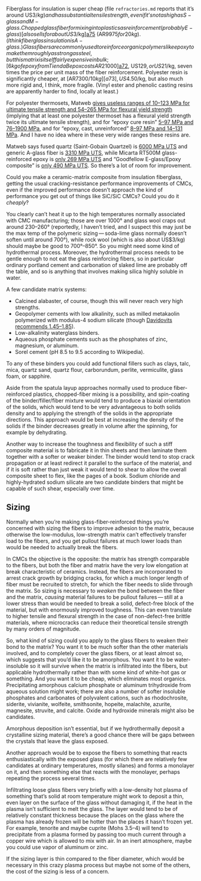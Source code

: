 Fiberglass for insulation is super cheap (file `refractories.md`
reports that it’s around US$3/kg) and has substantial tensile
strength, even if it’s not as high as S-glass and M-glass.  Chopped
glass fiber for mixing into plastics as reinforcement (probably
E-glass) [also sells for about US$3/kg][a75] (AR$9975 for 20kg). (I
think fiberglass insulation is A-glass.)  Glass fibers are commonly
used to reinforce organic polymers like epoxy to make them roughly as
strong as steel, but this matrix is itself fairly expensive in bulk;
[6 kg of epoxy from Tienda Bepox costs AR$21000][a72], US$129, or
US$21/kg, seven times the price per unit mass of the fiber
reinforcement.  Polyester resin is significantly cheaper, at
[AR$7300/10kg][a73], US$4.50/kg, but also much more rigid and, I
think, more fragile.  (Vinyl ester and phenolic casting resins are
apparently harder to find, locally at least.)

[a75]: https://articulo.mercadolibre.com.ar/MLA-834281445-hilo-de-fibra-de-vidrio-cortada-20kg-placas-antihumedad-_JM
[a73]: https://articulo.mercadolibre.com.ar/MLA-666422735-10kg-resina-poliester-cristal-_JM
[a72]: https://articulo.mercadolibre.com.ar/MLA-914848579-resina-epoxi-revestimiento-6-kg-cristal-vidrio-liquido-_JM

For polyester thermosets, Matweb [gives useless ranges of 10–123 MPa
for ultimate tensile strength and 54–265 MPa for flexural yield
strength][a76] (implying that at least one polyester thermoset has a
flexural yield strength twice its ultimate tensile strength), and for
“epoxy cure resin” [5–97 MPa and 76–1900 MPa][a77], and for “epoxy,
cast, unreinforced” [8–97 MPa and 14–131 MPa][a78].  And I have no
idea where in these very wide ranges these resins are.

[a78]: http://www.matweb.com/search/DataSheet.aspx?MatGUID=1c74545c91874b13a3e44f400cedfe39
[a77]: http://www.matweb.com/search/DataSheet.aspx?MatGUID=956da5edc80f4c62a72c15ca2b923494
[a76]: http://www.matweb.com/search/datasheet.aspx?matguid=1d92ed366503454ba49b8a44099f90de&n=1&ckck=1

Matweb says fused quartz (Saint-Gobain Quartzel) is [6000 MPa
UTS][a79] and generic A-glass fiber is [3310 MPa UTS][a80], while
Micarta RT500M glass-reinforced epoxy is [only 269 MPa UTS][a81] and
“Goodfellow E-glass/Epoxy composite” is [only 490 MPa UTS][a82].  So
there’s a lot of room for improvement.

[a82]: http://www.matweb.com/search/DataSheet.aspx?MatGUID=89f8b78cfd564d07845a232d22b99519
[a81]: http://www.matweb.com/search/DataSheet.aspx?MatGUID=887a9a6a63bb476d9bf271ba2da40e4e
[a80]: http://www.matweb.com/search/datasheet.aspx?MatGUID=8f9003366c9044bdb91bcd86e1fa6e42
[a79]: http://www.matweb.com/search/DataSheet.aspx?MatGUID=c1880a08cfb948b0b5f2f9d47cc9b130

Could you make a ceramic-matrix composite from insulation fiberglass,
getting the usual cracking-resistance performance improvements of
CMCs, even if the improved performance doesn’t approach the kind of
performance you get out of things like SiC/SiC CMCs?  Could you do it
*cheaply*?

You clearly can’t heat it up to the high temperatures normally
associated with CMC manufacturing; those are over 1000° and glass wool
craps out around 230–260° (reportedly, I haven’t tried, and I suspect
this may just be the max temp of the polymeric sizing — soda-lime
glass normally doesn’t soften until around 700°), while rock wool
(which is also about US$3/kg) should maybe be good to 700°–850°.  So
you might need some kind of hydrothermal process.  Moreover, the
hydrothermal process needs to be gentle enough to not eat the glass
reinforcing fibers, so in particular ordinary portland cement and
carbonation of slaked lime are probably off the table, and so is
anything that involves making silica highly soluble in water.

A few candidate matrix systems:

- Calcined alabaster, of course, though this will never reach very
  high strengths.
- Geopolymer cements with low alkalinity, such as milled metakaolin
  polymerized with modulus-4 sodium silicate (though [Davidovits
  recommends 1.45–1.85][a84]).
- Low-alkalinity waterglass binders.
- Aqueous phosphate cements such as the phosphates of zinc, magnesium,
  or aluminum.
- Sorel cement (pH 8.5 to 9.5 according to Wikipedia).

[a84]: https://www.researchgate.net/profile/Joseph-Davidovits/publication/306946529_Geopolymer_Cement_a_review_2013/links/5bf2cb7c299bf1124fde4512/Geopolymer-Cement-a-review-2013.pdf?origin=publication_detail

To any of these binders you could add functional fillers such as
clays, talc, mica, quartz sand, quartz flour, carborundum, perlite,
vermiculite, glass foam, or sapphire.

Aside from the spatula layup approaches normally used to produce
fiber-reinforced plastics, chopped-fiber mixing is a possibility, and
spin-coating of the binder/filler/fiber mixture would tend to produce
a biaxial orientation of the solids, which would tend to be very
advantageous to both solids density and to applying the strength of
the solids in the appropriate directions.  This approach would be best
at increasing the density of the solids if the binder decreases
greatly in volume after the spinning, for example by dehydrating.

Another way to increase the toughness and flexibility of such a stiff
composite material is to fabricate it in thin sheets and then laminate
them together with a softer or weaker binder.  The binder would tend
to stop crack propagation or at least redirect it parallel to the
surface of the material, and if it is soft rather than just weak it
would tend to shear to allow the overall composite sheet to flex, like
the pages of a book.  Sodium chloride and highly-hydrated sodium
silicate are two candidate binders that might be capable of such
shear, especially over time.

Sizing
------

Normally when you’re making glass-fiber-reinforced things you’re
concerned with sizing the fibers to improve adhesion to the matrix,
because otherwise the low-modulus, low-strength matrix can’t
effectively transfer load to the fibers, and you get pullout failures
at much lower loads than would be needed to actually break the fibers.

In CMCs the objective is the opposite: the matrix has strength
comparable to the fibers, but both the fiber and matrix have the very
low elongation at break characteristic of ceramics.  Instead, the
fibers are incorporated to arrest crack growth by bridging cracks, for
which a much longer length of fiber must be recruited to stretch, for
which the fiber needs to slide through the matrix.  So sizing is
necessary to *weaken* the bond between the fiber and the matrix,
*causing* material failures to be pullout failures — still at a lower
stress than would be needed to break a solid, defect-free block of the
material, but with enormously improved toughness.  This can even
translate to higher tensile and flexural strength in the case of
non-defect-free brittle materials, where microcracks can reduce their
theoretical tensile strength by many orders of magnitude.

So, what kind of sizing could you apply to the glass fibers to weaken
their bond to the matrix?  You want it to be much softer than the
other materials involved, and to completely cover the glass fibers, or
at least almost so, which suggests that you’d like it to be amorphous.
You want it to be water-insoluble so it will survive when the matrix
is infiltrated into the fibers, but applicable hydrothermally rather
than with some kind of white-hot gas or something.  And you want it to
be cheap, which eliminates most organics.  Precipitating amorphous
calcium phosphate or aluminum trihydroxide from aqueous solution might
work; there are also a number of softer insoluble phosphates and
carbonates of polyvalent cations, such as rhodochrosite, siderite,
vivianite, wolfeite, smithsonite, hopeite, malachite, azurite,
magnesite, struvite, and calcite.  Oxide and hydroxide minerals might
also be candidates.

Amorphous deposition isn’t essential, but if we hydrothermally deposit
a crystalline sizing material, there’s a good chance there will be
gaps between the crystals that leave the glass exposed.

Another approach would be to expose the fibers to something that
reacts enthusiastically with the exposed glass (for which there are
relatively few candidates at ordinary temperatures, mostly silanes)
and forms a monolayer on it, and then something else that reacts with
the monolayer, perhaps repeating the process several times.

Infiltrating loose glass fibers very briefly with a low-density hot
plasma of something that’s solid at room temperature might work to
deposit a thin, even layer on the surface of the glass without
damaging it, if the heat in the plasma isn’t sufficient to melt the
glass.  The layer would tend to be of relatively constant thickness
because the places on the glass where the plasma has already frozen
will be hotter than the places it hasn’t frozen yet.  For example,
tenorite and maybe cuprite (Mohs 3.5–4) will tend to precipitate from
a plasma formed by passing too much current through a copper wire
which is allowed to mix with air.  In an inert atmosphere, maybe you
could use vapor of aluminum or zinc.

If the sizing layer is thin compared to the fiber diameter, which
would be necessary in this crazy plasma process but maybe not some of
the others, the cost of the sizing is less of a concern.

